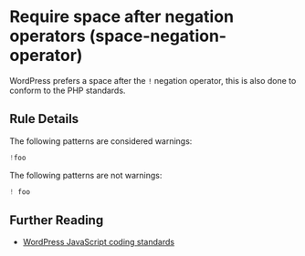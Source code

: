 # Require space after negation operators (space-negation-operator)

WordPress prefers a space after the `!` negation operator, this is also done to conform to the PHP standards.


## Rule Details

The following patterns are considered warnings:

```js
!foo
```

The following patterns are not warnings:

```js
! foo
```

## Further Reading

- [WordPress JavaScript coding standards](https://make.wordpress.org/core/handbook/best-practices/coding-standards/javascript/)
